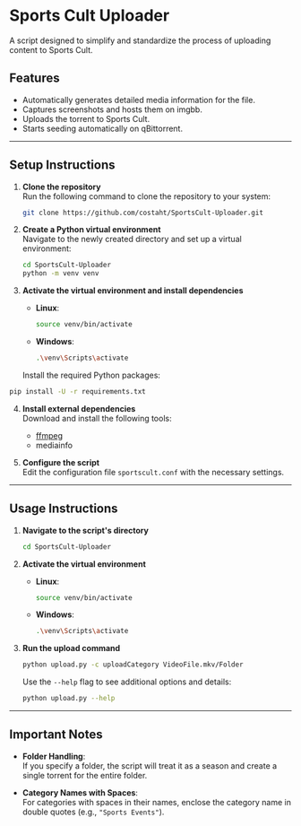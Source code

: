 # **Sports Cult Uploader**

A script designed to simplify and standardize the process of uploading content to Sports Cult.

## **Features**

- Automatically generates detailed media information for the file.
- Captures screenshots and hosts them on imgbb.
- Uploads the torrent to Sports Cult.
- Starts seeding automatically on qBittorrent.

---

## **Setup Instructions**

1. **Clone the repository**  
   Run the following command to clone the repository to your system:
   
   ```bash
   git clone https://github.com/costaht/SportsCult-Uploader.git
   ```

2. **Create a Python virtual environment**  
   Navigate to the newly created directory and set up a virtual environment:
   
   ```bash
   cd SportsCult-Uploader
   python -m venv venv
   ```

3. **Activate the virtual environment and install dependencies**
   
   - **Linux**:
     
     ```bash
     source venv/bin/activate
     ```
   
   - **Windows**:
     
     ```bash
     .\venv\Scripts\activate
     ```
   
   Install the required Python packages:

```bash
pip install -U -r requirements.txt
```

4. **Install external dependencies**  
   Download and install the following tools:
   
   - [ffmpeg](https://windowsloop.com/install-ffmpeg-windows-10/)
   - mediainfo

5. **Configure the script**  
   Edit the configuration file `sportscult.conf` with the necessary settings.

---

## **Usage Instructions**

1. **Navigate to the script's directory**
   
   ```bash
   cd SportsCult-Uploader
   ```

2. **Activate the virtual environment**
   
   - **Linux**:
     
     ```bash
     source venv/bin/activate
     ```
   
   - **Windows**:
     
     ```bash
     .\venv\Scripts\activate
     ```

3. **Run the upload command**
   
   ```bash
   python upload.py -c uploadCategory VideoFile.mkv/Folder
   ```
   
   Use the `--help` flag to see additional options and details:
   
   ```bash
   python upload.py --help
   ```

---

## **Important Notes**

- **Folder Handling**:  
  If you specify a folder, the script will treat it as a season and create a single torrent for the entire folder.

- **Category Names with Spaces**:  
  For categories with spaces in their names, enclose the category name in double quotes (e.g., `"Sports Events"`).

